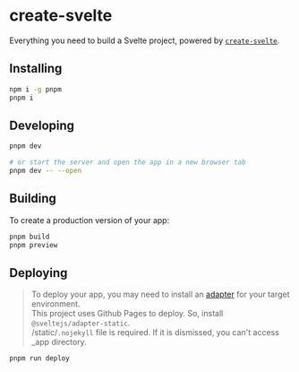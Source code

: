 # create-svelte

Everything you need to build a Svelte project, powered by [`create-svelte`](https://github.com/sveltejs/kit/tree/master/packages/create-svelte).

## Installing

```bash
npm i -g pnpm
pnpm i
```

## Developing

```bash
pnpm dev

# or start the server and open the app in a new browser tab
pnpm dev -- --open
```

## Building

To create a production version of your app:

```bash
pnpm build
pnpm preview
```

## Deploying

> To deploy your app, you may need to install an [adapter](https://kit.svelte.dev/docs/adapters) for your target environment.  
> This project uses Github Pages to deploy. So, install `@sveltejs/adapter-static`.  
> /static/`.nojekyll` file is required. If it is dismissed, you can't access \_app directory.

```bash
pnpm run deploy
```
